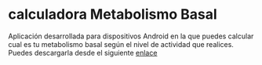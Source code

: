 calculadora Metabolismo Basal
===============================

Aplicación desarrollada para dispositivos Android en la que puedes calcular cual es tu metabolismo basal según el nivel de actividad que realices. Puedes descargarla desde el siguiente [enlace](goo.gl/bpRVgL)
